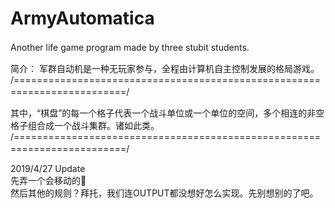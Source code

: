 # ArmyAutomatica
Another life game program made by three stubit students.　　

简介： 军群自动机是一种无玩家参与，全程由计算机自主控制发展的格局游戏。
/=========================================================================/　　

其中，“棋盘”的每一个格子代表一个战斗单位或一个单位的空间，多个相连的非空格子组合成一个战斗集群。诸如此类。
/=========================================================================/　　

2019/4/27  Update  
先弄一个会移动的🐴  
然后其他的规则？拜托，我们连OUTPUT都没想好怎么实现。先别想别的了吧。
